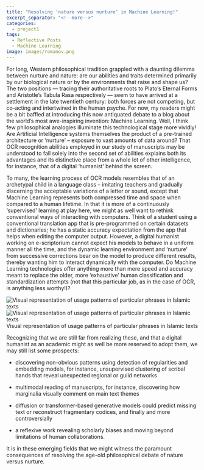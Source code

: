```yaml
---
title: "Resolving ‘nature versus nurture’ in Machine Learning!"
excerpt_separator: "<!--more-->"
categories:
  - project1
tags:
  - Reflective Posts
  - Machine Learning
image: images/romanov.png
---
```


<!--more-->

For long, Western philosophical tradition grappled with a daunting dilemma between nurture and nature: are our abilities and traits determined primarily by our biological nature or by the environments that raise and shape us? The two positions — tracing their authoritative roots to Plato’s Eternal Forms and Aristotle’s Tabula Rasa respectively — seem to have arrived at a settlement in the late twentieth century: both forces are not competing, but co-acting and intertwined in the human psyche. For now, my readers might be a bit baffled at introducing this now antiquated debate to a blog about the world’s most awe-inspiring invention: Machine Learning. Well, I think few philosophical analogies illuminate this technological stage more vividly! Are Artificial Intelligence systems themselves the product of a pre-trained architecture or ‘nurture’ – exposure to vast amounts of data around? That OCR recognition abilities employed in our study of manuscripts may be understood to fall solely into the second set of abilities explains both its advantages and its distinctive place from a whole lot of other intelligence, for instance, that of a digital ‘humanist’ behind the screen.

To many, the learning process of OCR models resembles that of an archetypal child in a language class – imitating teachers and gradually discerning the acceptable variations of a letter or sound, except that Machine Learning represents both compressed time and space when compared to a human lifetime. In that it is more of a continuously ‘supervised’ learning at play here, we might as well want to rethink conventional ways of interacting with computers. Think of a student using a conventional translation app that is pre-programmed on certain datasets and dictionaries; he has a static accuracy expectation from the app that helps when editing the computer output. However, a digital humanist working on e-scriptorium cannot expect his models to behave in a uniform manner all the time, and the dynamic learning environment and ‘nurture’ from successive corrections bear on the model to produce different results, thereby wanting him to interact dynamically with the computer. Do Machine Learning technologies offer anything more than mere speed and accuracy meant to replace the older, more ‘exhaustive’ human classification and standardization attempts (not that this particular job, as in the case of OCR, is anything less worthy!)?

![Visual representation of usage patterns of particular phrases in Islamic texts]({{site.baseurl}}images/reflective-blog1.jpeg)
![Visual representation of usage patterns of particular phrases in Islamic texts]({{site.baseurl}}images/reflective-blog2.jpeg)
Visual representation of usage patterns of particular phrases in Islamic texts

Recognizing that we are still far from realizing these, and that a digital humanist as an academic might as well be more reserved to adopt them, we may still list some prospects:

*	discovering non-obvious patterns using detection of regularities and embedding models, for instance, unsupervised clustering of scribal hands that reveal unexpected regional or guild networks

*	multimodal reading of manuscripts, for instance, discovering how marginalia visually comment on main text themes

* diffusion or transformer-based generative models could predict missing text or reconstruct fragmentary codices, and finally and more controversially

* a reflexive work revealing scholarly biases and moving beyond limitations of human collaborations.

It is in these emerging fields that we might witness the paramount consequences of resolving the age-old philosophical debate of nature versus nurture.
